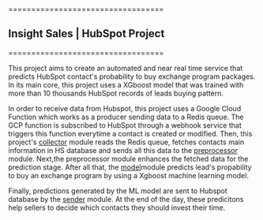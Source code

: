 ==================================
## Insight Sales | HubSpot Project
==================================

This project aims to create an automated and near real time service that predicts HubSpot contact's probability to buy exchange program packages. In its main core, this project uses a XGboost model that was 
trained with more than 10 thousands HubSpot records of leads buying pattern. 

In order to receive data from Hubspot, this project uses a Google Cloud Function which works
as a producer sending data to a Redis queue. The GCP function is subscribed to HubSpot through a 
webhook service that triggers this function everytime a contact is created or modified. 
Then, this project's <a href=https://github.com/gPass0s/isales/blob/master/isales/collector.py>collector</a> module reads the Redis queue, fetches contacts main information in HS database and sends all this data to the <a href=https://github.com/gPass0s/isales/blob/master/isales/preprocessor.py> preprocessor</a> module. Next,the preprocessor module enhances the fetched data for the prediction stage. After all that, the 
<a href=https://github.com/gPass0s/isales/blob/master/isales/model.py>model</a>module predicts lead's
propability to buy an exchange program by using a Xgboost machine learning model. 

Finally, predictions generated by the ML model are sent to Hubspot database by the <a href=https://github.com/gPass0s/isales/blob/master/isales/sender.py>sender</a> module.
At the end of the day, these predicitons help sellers to decide which contacts they should invest their time. 
